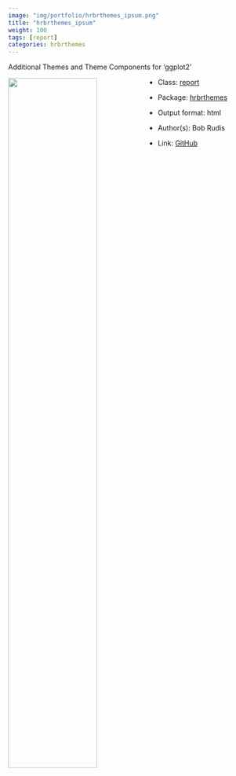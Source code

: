 ```yaml
---
image: "img/portfolio/hrbrthemes_ipsum.png"
title: "hrbrthemes_ipsum"
weight: 100
tags: [report]
categories: hrbrthemes
---
```


Additional Themes and Theme Components for ‘ggplot2’

<!--more-->

<p><a href="../../img/portfolio/hrbrthemes_ipsum.png"><img class = "jf-image-shadow" src="../../img/portfolio/hrbrthemes_ipsum.png", width="60%"  align="left"></a></p>



- Class: [report](../../tags/report)
- Package: [hrbrthemes](hrbrthemes)
- Output format: html

- Author(s): Bob Rudis
- Link: [GitHub](https://github.com/hrbrmstr/hrbrthemes)



